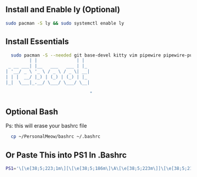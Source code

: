 ## Install and Enable ly (Optional) 

```bash
sudo pacman -S ly && sudo systemctl enable ly
```

## Install Essentials 

```bash
  sudo pacman -S --needed git base-devel kitty vim pipewire pipewire-pulse wofi dolphin hyprlock hypridle hyprpaper waybar -y && git clone https://github.com/Zephijo/PersonalMeow.git && cp -r ~/PersonalMeow/hypr/ ~/.config/ && cp -r ~/PersonalMeow/kitty/ ~/.config/ && cp -r ~/PersonalMeow/neofetch/ ~/.config/ && cp -r ~/PersonalMeow/waybar/ ~/.config/ && echo "          _                 _   
         | |               | |  
 _ __ ___| |__   ___   ___ | |_ 
| '__/ _ \ '_ \ / _ \ / _ \| __|
| | |  __/ |_) | (_) | (_) | |_ 
|_|  \___|_.__/ \___/ \___/ \__|
                                
                                "
```

## Optional Bash

Ps: this will erase your bashrc file

```bash
  cp ~/PersonalMeow/bashrc ~/.bashrc
```

## Or Paste This into PS1 In .Bashrc

```bash
PS1='\[\e[38;5;223;1m\][\[\e[38;5;186m\]\A\[\e[38;5;223m\]]\[\e[38;5;218m\]@\[\e[38;5;149m\]\u\[\e[38;5;212m\]~\w\[\e[0m\]\n \[\e[38;5;142;1m\]~\[\e[38;5;212m\]\\$\[\e[0m\]'
```
